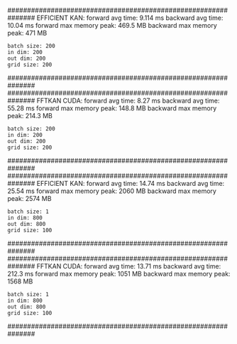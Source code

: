 
###############################################################
    EFFICIENT KAN:
    forward avg time: 9.114 ms
    backward avg time: 10.04 ms
    forward max memory peak: 469.5 MB
    backward max memory peak: 471 MB
    
    batch size: 200
    in dim: 200
    out dim: 200
    grid size: 200
###############################################################
###############################################################
    FFTKAN CUDA:
    forward avg time: 8.27 ms
    backward avg time: 55.28 ms
    forward max memory peak: 148.8 MB
    backward max memory peak: 214.3 MB
    
    batch size: 200
    in dim: 200
    out dim: 200
    grid size: 200
###############################################################
###############################################################
    EFFICIENT KAN:
    forward avg time: 14.74 ms
    backward avg time: 25.54 ms
    forward max memory peak: 2060 MB
    backward max memory peak: 2574 MB
    
    batch size: 1
    in dim: 800
    out dim: 800
    grid size: 100
###############################################################
###############################################################
    FFTKAN CUDA:
    forward avg time: 13.71 ms
    backward avg time: 212.3 ms
    forward max memory peak: 1051 MB
    backward max memory peak: 1568 MB
    
    batch size: 1
    in dim: 800
    out dim: 800
    grid size: 100
###############################################################
